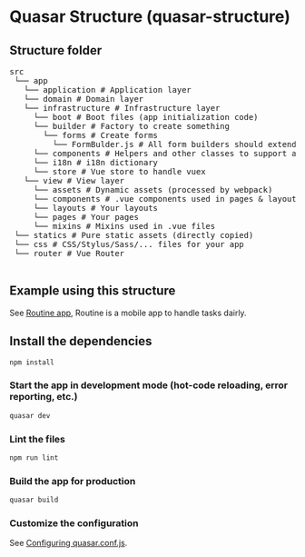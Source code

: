 # Quasar Structure (quasar-structure)

## Structure folder
<pre>
src
 └── app
   └── application # Application layer
   └── domain # Domain layer
   └── infrastructure # Infrastructure layer
     └── boot # Boot files (app initialization code)
     └── builder # Factory to create something
       └── forms # Create forms
         └── FormBulder.js # All form builders should extends this class
     └── components # Helpers and other classes to support application, domain and view layers
     └── i18n # i18n dictionary
     └── store # Vue store to handle vuex
   └── view # View layer
     └── assets # Dynamic assets (processed by webpack)
     └── components # .vue components used in pages & layouts
     └── layouts # Your layouts
     └── pages # Your pages
     └── mixins # Mixins used in .vue files
 └── statics # Pure static assets (directly copied)
 └── css # CSS/Stylus/Sass/... files for your app
 └── router # Vue Router
 </pre>

## Example using this structure
See [Routine app](https://github.com/erandirjunior/routine), Routine is a mobile app to handle tasks dairly.

## Install the dependencies
```bash
npm install
```

### Start the app in development mode (hot-code reloading, error reporting, etc.)
```bash
quasar dev
```

### Lint the files
```bash
npm run lint
```

### Build the app for production
```bash
quasar build
```

### Customize the configuration
See [Configuring quasar.conf.js](https://quasar.dev/quasar-cli/quasar-conf-js).
